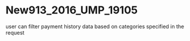 # New913_2016_UMP_19105
user can filter payment history data based on categories specified in the request
